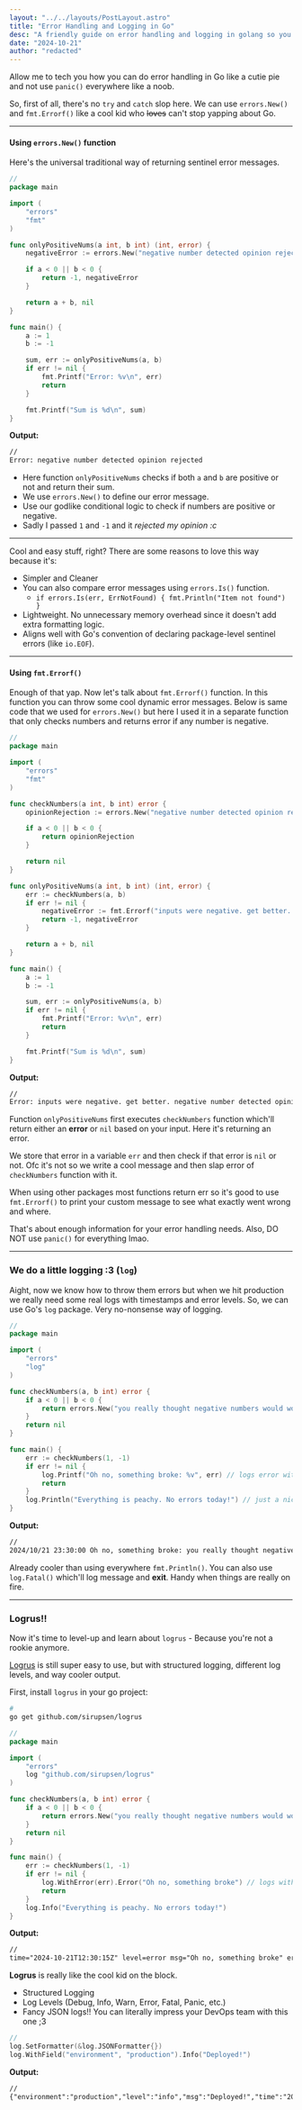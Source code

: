 ```yaml
---
layout: "../../layouts/PostLayout.astro"
title: "Error Handling and Logging in Go"
desc: "A friendly guide on error handling and logging in golang so you can save your sanity."
date: "2024-10-21"
author: "redacted"
---
```


Allow me to tech you how you can do error handling in Go like a cutie pie and not use `panic()` everywhere like a noob.

So, first of all, there's no `try` and `catch` slop here. We can use `errors.New()` and `fmt.Errorf()` like a cool kid who ~~loves~~ can't stop yapping about Go.

---

#### Using `errors.New()` function

Here's the universal traditional way of returning sentinel error messages.

```go
//
package main

import (
	"errors"
	"fmt"
)

func onlyPositiveNums(a int, b int) (int, error) {
	negativeError := errors.New("negative number detected opinion rejected")

	if a < 0 || b < 0 {
		return -1, negativeError
	}

	return a + b, nil
}

func main() {
	a := 1
	b := -1

	sum, err := onlyPositiveNums(a, b)
	if err != nil {
		fmt.Printf("Error: %v\n", err)
		return
	}

	fmt.Printf("Sum is %d\n", sum)
}
```

**Output:**

```txt
//
Error: negative number detected opinion rejected
```

- Here function `onlyPositiveNums` checks if both `a` and `b` are positive or not and return their sum.
- We use `errors.New()` to define our error message.
- Use our godlike conditional logic to check if numbers are positive or negative.
- Sadly I passed `1` and `-1` and it _rejected my opinion :c_

---

Cool and easy stuff, right? There are some reasons to love this way because it's:

- Simpler and Cleaner
- You can also compare error messages using `errors.Is()` function.
  - `if errors.Is(err, ErrNotFound) { fmt.Println("Item not found") }`
- Lightweight. No unnecessary memory overhead since it doesn't add extra formatting logic.
- Aligns well with Go's convention of declaring package-level sentinel errors (like `io.EOF`).

---

#### Using `fmt.Errorf()`

Enough of that yap. Now let's talk about `fmt.Errorf()` function. In this function you can throw some cool dynamic error messages. Below is same code that we used for `errors.New()` but here I used it in a separate function that only checks numbers and returns error if any number is negative.

```go
//
package main

import (
	"errors"
	"fmt"
)

func checkNumbers(a int, b int) error {
	opinionRejection := errors.New("negative number detected opinion rejected")

	if a < 0 || b < 0 {
		return opinionRejection
	}

	return nil
}

func onlyPositiveNums(a int, b int) (int, error) {
	err := checkNumbers(a, b)
	if err != nil {
		negativeError := fmt.Errorf("inputs were negative. get better. %v", err)
		return -1, negativeError
	}

	return a + b, nil
}

func main() {
	a := 1
	b := -1

	sum, err := onlyPositiveNums(a, b)
	if err != nil {
		fmt.Printf("Error: %v\n", err)
		return
	}

	fmt.Printf("Sum is %d\n", sum)
}

```

**Output:**

```txt
//
Error: inputs were negative. get better. negative number detected opinion rejected
```

Function `onlyPositiveNums` first executes `checkNumbers` function which'll return either an **error** or `nil` based on your input. Here it's returning an error.

We store that error in a variable `err` and then check if that error is `nil` or not. Ofc it's not so we write a cool message and then slap error of `checkNumbers` function with it.

When using other packages most functions return err so it's good to use `fmt.Errorf()` to print your custom message to see what exactly went wrong and where.

That's about enough information for your error handling needs. Also, DO NOT use `panic()` for everything lmao.

---

### We do a little logging :3 (`log`)

Aight, now we know how to throw them errors but when we hit production we really need some real logs with timestamps and error levels. So, we can use Go's `log` package. Very no-nonsense way of logging.

```go
//
package main

import (
	"errors"
	"log"
)

func checkNumbers(a, b int) error {
	if a < 0 || b < 0 {
		return errors.New("you really thought negative numbers would work?")
	}
	return nil
}

func main() {
	err := checkNumbers(1, -1)
	if err != nil {
		log.Printf("Oh no, something broke: %v", err) // logs error with timestamp
		return
	}
	log.Println("Everything is peachy. No errors today!") // just a nice info log
}
```

**Output:**

```txt
//
2024/10/21 23:30:00 Oh no, something broke: you really thought negative numbers would work?
```

Already cooler than using everywhere `fmt.Println()`. You can also use `log.Fatal()` which'll log message and **exit**. Handy when things are really on fire.

---

### Logrus!!

Now it's time to level-up and learn about `logrus` - Because you're not a rookie anymore.

[Logrus](https://github.com/sirupsen/logrus) is still super easy to use, but with structured logging, different log levels, and way cooler output.

First, install `logrus` in your go project:

```sh
#
go get github.com/sirupsen/logrus
```

```go
//
package main

import (
	"errors"
	log "github.com/sirupsen/logrus"
)

func checkNumbers(a, b int) error {
	if a < 0 || b < 0 {
		return errors.New("you really thought negative numbers would work?")
	}
	return nil
}

func main() {
	err := checkNumbers(1, -1)
	if err != nil {
		log.WithError(err).Error("Oh no, something broke") // logs with error context
		return
	}
	log.Info("Everything is peachy. No errors today!")
}
```

**Output:**

```txt
//
time="2024-10-21T12:30:15Z" level=error msg="Oh no, something broke" error="you really thought negative numbers would work?"
```

**Logrus** is really like the cool kid on the block.

- Structured Logging
- Log Levels (Debug, Info, Warn, Error, Fatal, Panic, etc.)
- Fancy JSON logs!! You can literally impress your DevOps team with this one ;3

```go
//
log.SetFormatter(&log.JSONFormatter{})
log.WithField("environment", "production").Info("Deployed!")
```

**Output:**

```txt
//
{"environment":"production","level":"info","msg":"Deployed!","time":"2024-10-21T12:30:15Z"}
```

